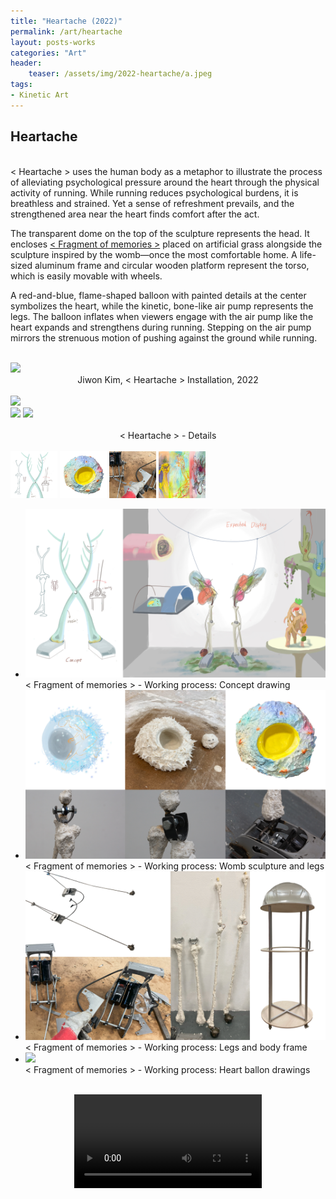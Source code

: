 ```yaml
---
title: "Heartache (2022)"
permalink: /art/heartache
layout: posts-works
categories: "Art"
header:
    teaser: /assets/img/2022-heartache/a.jpeg
tags:
- Kinetic Art
---
```

## Heartache
<br>
< Heartache > uses the human body as a metaphor to illustrate the process of alleviating psychological pressure around the heart through the physical activity of running. While running reduces psychological burdens, it is breathless and strained. Yet a sense of refreshment prevails, and the strengthened area near the heart finds comfort after the act.
<br>

The transparent dome on the top of the sculpture represents the head. It encloses [< Fragment of memories >](https://quazycrystal.github.io/works/fragment-of-memories)  placed on artificial grass alongside the sculpture inspired by the womb—once the most comfortable home. A life-sized aluminum frame and circular wooden platform represent the torso, which is easily movable with wheels.
<br>

A red-and-blue, flame-shaped balloon with painted details at the center symbolizes the heart, while the kinetic, bone-like air pump represents the legs. The balloon inflates when viewers engage with the air pump like the heart expands and strengthens during running. Stepping on the air pump mirrors the strenuous motion of pushing against the ground while running.
<br> 
<br>

<img src="/assets/img/2022-heartache/b.jpeg" style="width:auto; height:auto;"> 
<div style = "text-align: center;"> 
Jiwon Kim, < Heartache > Installation, 2022 
</div>
<br>

<div class="left">
<img src="/assets/img/2022-heartache/d.jpeg" />
</div>

<div class="left">
<img src="/assets/img/2022-heartache/c.jpeg" />
<img src="/assets/img/2022-heartache/e.jpeg" />
</div>

<div style = "text-align: center;"> 
<br>
< Heartache > - Details
</div>
<br>

<div class="carousel-container">
<!-- Thumbnails -->
<div class="carousel-thumbnails">
    <img src="/assets/img/2022-heartache/zf.jpeg" width="75" height="75" data-index="0">
    <img src="/assets/img/2022-heartache/zg.jpeg" width="75" height="75" data-index="1">
    <img src="/assets/img/2022-heartache/zh.jpeg" width="75" height="75" data-index="2">
    <img src="/assets/img/2022-heartache/zi.jpeg" width="75" height="75" data-index="3">
</div>
<!-- Main Carousel -->
<div class="glide glide-main">
    <div class="glide__track" data-glide-el="track">
    <ul class="glide__slides">
        <li class="glide__slide">
            <img src="/assets/img/2022-heartache/f.jpeg">
            <div class="slide-caption">< Fragment of memories > - Working process: Concept drawing</div>
        </li>
        <li class="glide__slide">
            <img src="/assets/img/2022-heartache/g.jpeg">
            <div class="slide-caption">< Fragment of memories > - Working process: Womb sculpture and legs</div>
        </li>
        <li class="glide__slide">
            <img src="/assets/img/2022-heartache/h.jpeg">
            <div class="slide-caption">< Fragment of memories > - Working process: Legs and body frame</div>
        </li>
        <li class="glide__slide">
            <img src="/assets/img/2022-heartache/i.jpeg">
            <div class="slide-caption">< Fragment of memories > - Working process: Heart ballon drawings</div>
        </li>
    </ul>
    </div>
</div>
<br>

<video controls style="display: block; margin: 0 auto; width: auto; max-width: 100%; height: auto;">
  <source src="{{ '/assets/img/2022-heartache/heartache.mp4' | relative_url }}" type="video/mp4">
</video>
